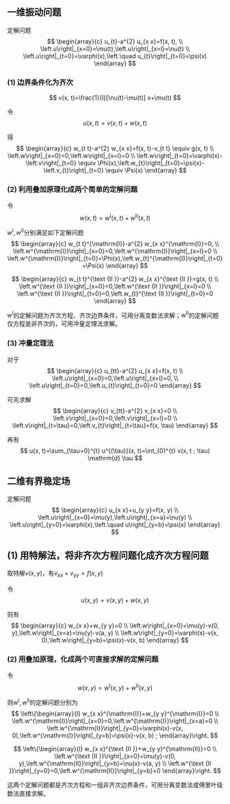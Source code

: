 
## 一维振动问题

定解问题
$$
\begin{array}{c}
u_{t}-a^{2} u_{x x}=f(x, t), \\
\left.u\right|_{x=0}=\mu(t),\left.u\right|_{x=l}=\nu(t) \\
\left.u\right|_{t=0}=\varphi(x),\left.\quad u_{t}\right|_{t=0}=\psi(x)
\end{array}
$$

### (1) 边界条件化为齐次
$$
v(x, t)=\frac{1}{l}[\nu(t)-\mu(t)] x+\mu(t)
$$

令
$$u(x, t)=v(x, t)+w(x, t)$$

得
$$
\begin{array}{c}
w_{t t}-a^{2} w_{x x}=f(x, t)-v_{t t} \equiv g(x, t) \\
\left.w\right|_{x=0}=0,\left.w\right|_{x=l}=0 \\
\left.w\right|_{t=0}=\varphi(x)-\left.v\right|_{t=0} \equiv \Phi(x),\left.w_{t}\right|_{t=0}=\psi(x)-\left.v_{t}\right|_{t=0} \equiv \Psi(x)
\end{array}
$$

### (2) 利用叠加原理化成两个简单的定解问题

令
$$
w(x, t)=w^{\mathrm{I}}(x, t)+w^{\mathrm{II}}(x, t)
$$

$w^{\mathrm{I}},w^{\mathrm{II}}$分别满足如下定解问题
$$
\begin{array}{c}
w_{t t}^{\mathrm{I}}-a^{2} w_{x x}^{\mathrm{I}}=0, \\
\left.w^{\mathrm{I}}\right|_{x=0}=0,\left.w^{\mathrm{I}}\right|_{x=l}=0 \\
\left.w^{\mathrm{I}}\right|_{t=0}=\Phi(x),\left.w_{t}^{\mathrm{I}}\right|_{t=0}=\Psi(x)
\end{array}
$$

$$
\begin{array}{c}
w_{t t}^{\text {II }}-a^{2} w_{x x}^{\text {II }}=g(x, t) \\
\left.w^{\text {II }}\right|_{x=0}=0,\left.w^{\text {II }}\right|_{x=l}=0 \\
\left.w^{\text {II }}\right|_{t=0}=0,\left.w_{t}^{\text {II }}\right|_{t=0}=0
\end{array}
$$

$w^{\mathrm{I}}$的定解问题为齐次方程、齐次边界条件，可用分离变数法求解；$w^{\mathrm{II}}$的定解问题仅方程是非齐次的，可用冲量定理法求解。

### (3) 冲量定理法

对于
$$
\begin{array}{c}
u_{tt}-a^{2} u_{x x}=f(x, t) \\
\left.u\right|_{x=0}=0,\left.u\right|_{x=l}=0, \\
\left.u\right|_{t=0}=0,\left.u_{t}\right|_{t=0}=0
\end{array}
$$

可先求解
$$
\begin{array}{c}
v_{tt}-a^{2} v_{x x}=0 \\
\left.v\right|_{x=0}=0,\left.v\right|_{x=l}=0 \\
\left.v\right|_{t=\tau}=0,\left.v_{t}\right|_{t=\tau}=f(x, \tau)
\end{array}
$$

再有
$$
u(x, t)=\sum_{\tau=0}^{t} u^{(\tau)}(x, t)=\int_{0}^{t} v(x, t ; \tau) \mathrm{d} \tau
$$


## 二维有界稳定场

定解问题
$$
\begin{array}{c}
u_{x x}+u_{y y}=f(x, y) \\
\left.u\right|_{x=0}=\mu(y),\left.u\right|_{x=a}=\nu(y) \\
\left.u\right|_{y=0}=\varphi(x),\left.\quad u\right|_{y=b}=\psi(x)
\end{array}
$$

## (1) 用特解法，将非齐次方程问题化成齐次方程问题

取特解$v(x,y)$，有$v_{xx}+v_{yy}=f(x,y)$

令
$$u(x, y)=v(x, y)+w(x, y)$$

则有
$$
\begin{array}{c}
w_{x x}+w_{y y}=0 \\
\left.w\right|_{x=0}=\mu(y)-v(0, y),\left.w\right|_{x=a}=\nu(y)-v(a, y) \\
\left.w\right|_{y=0}=\varphi(x)-v(x, 0),\left.w\right|_{y=b}=\psi(x)-v(x, b)
\end{array}
$$

### (2) 用叠加原理，化成两个可直接求解的定解问题

令
$$
w(x, y)=w^{\mathrm{I}}(x, y)+w^{\mathrm{II}}(x, y)
$$

则$w^{\mathrm{I}},w^{\mathrm{II}}$的定解问题分别为
$$
\left\{\begin{array}{l}
w_{x x}^{\mathrm{I}}+w_{y y}^{\mathrm{I}}=0 \\
\left.w^{\mathrm{I}}\right|_{x=0}=0,\left.w^{\mathrm{I}}\right|_{x=a}=0 \\
\left.w^{\mathrm{I}}\right|_{y=0}=\varphi(x)-v(x, 0),\left.w^{\mathrm{I}}\right|_{y=b}=\psi(x)-v(x, b) ;
\end{array}\right.
$$

$$
\left\{\begin{array}{l}
w_{x x}^{\text {II }}+w_{y y}^{\mathrm{II}}=0 \\
\left.w^{\text {II }}\right|_{x=0}=\mu(y)-v(0, y),\left.w^{\mathrm{II}}\right|_{y=b}=\nu(x)-v(a, y) \\
\left.w^{\text {II }}\right|_{y=0}=0,\left.w^{\mathrm{II}}\right|_{y=b}=0
\end{array}\right.
$$

这两个定解问题都是齐次方程和一组非齐次边界条件，可用分离变数法或傅里叶级数法直接求解。
